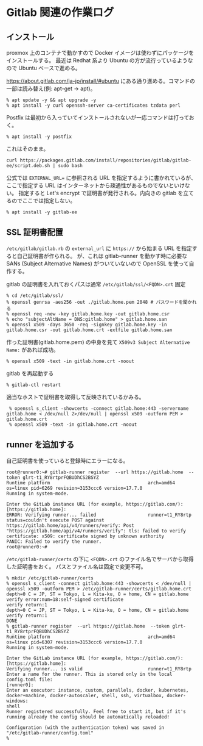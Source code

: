 # Gitlab 関連の作業ログ

## インストール

proxmox 上のコンテナで動かすので Docker イメージは使わずにパッケージをインストールする。
最近は Redhat 系より Ubuntu の方が流行っているようなので Ubuntu ベースで進める。

https://about.gitlab.com/ja-jp/install/#ubuntu にある通り進める。コマンドの一部は読み替え(例: apt-get -> apt)。

```
% apt update -y && apt upgrade -y
% apt install -y curl openssh-server ca-certificates tzdata perl
```

Postfix は最初から入っていてインストールされないが一応コマンドは打っておく。

```
% apt install -y postfix
```

これはそのまま。

```
curl https://packages.gitlab.com/install/repositories/gitlab/gitlab-ee/script.deb.sh | sudo bash
```

公式では `EXTERNAL_URL=` に参照される URL を指定するように書かれているが、ここで指定する URL はインターネットから疎通性があるものでないといけない。
指定すると Let's encrypt で証明書が発行される。内向きの gitlab を立てるのでここでは指定しない。

```
% apt install -y gitlab-ee
```

## SSL 証明書配置

`/etc/gitlab/gitlab.rb` の `external_url` に `https://` から始まる URL を指定すると自己証明書が作られる。
が、これは gitlab-runner を動かす時に必要な SANs (Subject Alternative Names) がついていないので OpenSSL を使って自作する。

gitlab の証明書を入れておくパスは通常 `/etc/gitlab/ssl/<FQDN>.crt` 固定

```
% cd /etc/gitlab/ssl/
% openssl genrsa -aes256 -out ./gitlab.home.pem 2048 # パスワードを聞かれる
% openssl req -new -key gitlab.home.key -out gitlab.home.csr
% echo "subjectAltName = DNS:gitlab.home" > gitlab.home.san
% openssl x509 -days 3650 -req -signkey gitlab.home.key -in gitlab.home.csr -out gitlab.home.crt -extfile gitlab.home.san
```

作った証明書(gitlab.home.pem) の中身を見て `X509v3 Subject Alternative Name:` があれば成功。

```
% openssl x509 -text -in gitlab.home.crt -noout
```

gitlab を再起動する

```
% gitlab-ctl restart
```

適当なホストで証明書を取得して反映されているかみる。
```
 % openssl s_client -showcerts -connect gitlab.home:443 -servername gitlab.home < /dev/null 2>/dev/null | openssl x509 -outform PEM > gitlab.home.crt
 % openssl x509 -text -in gitlab.home.crt -noout
```

## runner を追加する

自己証明書を使っていると登録時にエラーになる。

```
root@runner0:~# gitlab-runner register  --url https://gitlab.home  --token glrt-t1_RY8rtprFQBUDhCS2BSYZ
Runtime platform                                    arch=amd64 os=linux pid=6269 revision=3153ccc6 version=17.7.0
Running in system-mode.                            
                                                   
Enter the GitLab instance URL (for example, https://gitlab.com/):
[https://gitlab.home]: 
ERROR: Verifying runner... failed                   runner=t1_RY8rtp status=couldn't execute POST against https://gitlab.home/api/v4/runners/verify: Post "https://gitlab.home/api/v4/runners/verify": tls: failed to verify certificate: x509: certificate signed by unknown authority
PANIC: Failed to verify the runner.                
root@runner0:~# 
```

`/etc/gitlab-runner/certs` の下に `<FQDN>.crt` のファイル名でサーバから取得した証明書をおく。
パスとファイル名は固定で変更不可。

```
% mkdir /etc/gitlab-runner/certs
% openssl s_client -connect gitlab.home:443 -showcerts < /dev/null | openssl x509 -outform PEM > /etc/gitlab-runner/certs/gitlab.home.crt
depth=0 C = JP, ST = Tokyo, L = Kita-ku, O = home, CN = gitlab.home
verify error:num=18:self-signed certificate
verify return:1
depth=0 C = JP, ST = Tokyo, L = Kita-ku, O = home, CN = gitlab.home
verify return:1
DONE
% gitlab-runner register  --url https://gitlab.home  --token glrt-t1_RY8rtprFQBUDhCS2BSYZ
Runtime platform                                    arch=amd64 os=linux pid=6307 revision=3153ccc6 version=17.7.0
Running in system-mode.                            
                                                   
Enter the GitLab instance URL (for example, https://gitlab.com/):
[https://gitlab.home]: 
Verifying runner... is valid                        runner=t1_RY8rtp
Enter a name for the runner. This is stored only in the local config.toml file:
[runner0]: 
Enter an executor: instance, custom, parallels, docker, kubernetes, docker+machine, docker-autoscaler, shell, ssh, virtualbox, docker-windows:
shell
Runner registered successfully. Feel free to start it, but if it's running already the config should be automatically reloaded!
 
Configuration (with the authentication token) was saved in "/etc/gitlab-runner/config.toml" 
% 
```
